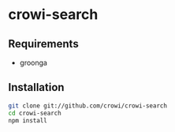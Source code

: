 crowi-search
============


Requirements
------------

* groonga


Installation
------------

```sh
git clone git://github.com/crowi/crowi-search
cd crowi-search
npm install
```

